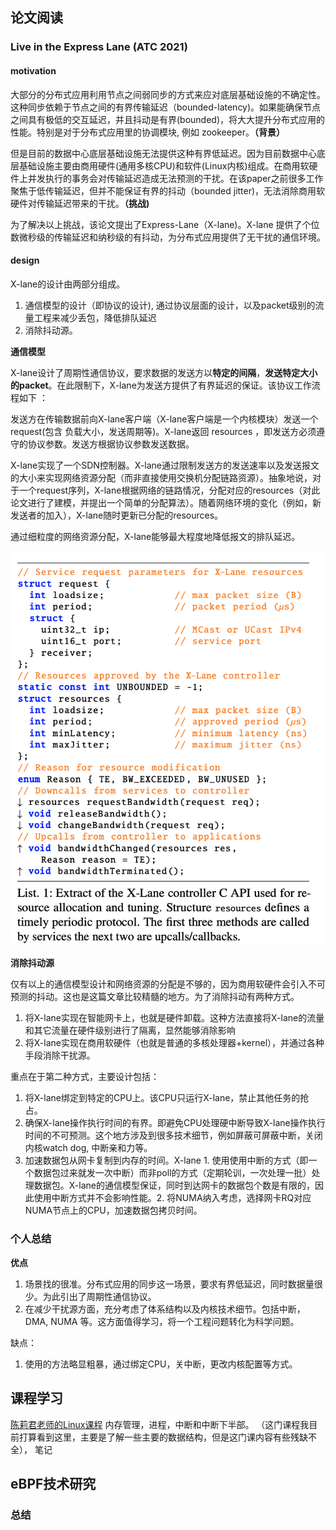 ## 论文阅读

### Live in the Express Lane (ATC 2021)

#### motivation

大部分的分布式应用利用节点之间弱同步的方式来应对底层基础设施的不确定性。这种同步依赖于节点之间的有界传输延迟（bounded-latency)。如果能确保节点之间具有极低的交互延迟，并且抖动是有界(bounded)，将大大提升分布式应用的性能。特别是对于分布式应用里的协调模块, 例如 zookeeper。**（背景）**

但是目前的数据中心底层基础设施无法提供这种有界低延迟。因为目前数据中心底层基础设施主要由商用硬件(通用多核CPU)和软件(Linux内核)组成。在商用软硬件上并发执行的事务会对传输延迟造成无法预测的干扰。在该paper之前很多工作聚焦于低传输延迟，但并不能保证有界的抖动（bounded jitter)，无法消除商用软硬件对传输延迟带来的干扰。**（挑战)**

为了解决以上挑战，该论文提出了Express-Lane（X-lane)。X-lane 提供了个位数微秒级的传输延迟和纳秒级的有抖动，为分布式应用提供了无干扰的通信环境。

#### design 

X-lane的设计由两部分组成。

1. 通信模型的设计（即协议的设计),  通过协议层面的设计，以及packet级别的流量工程来减少丢包，降低排队延迟
2. 消除抖动源。

**通信模型** 

X-lane设计了周期性通信协议，要求数据的发送方以**特定的间隔**，**发送特定大小的packet**。在此限制下，X-lane为发送方提供了有界延迟的保证。该协议工作流程如下 ： 

发送方在传输数据前向X-lane客户端（X-lane客户端是一个内核模块）发送一个 request(包含 负载大小，发送周期等)。X-lane返回 resources ，即发送方必须遵守的协议参数。发送方根据协议参数发送数据。

X-lane实现了一个SDN控制器。X-lane通过限制发送方的发送速率以及发送报文的大小来实现网络资源分配（而非直接使用交换机分配链路资源）。抽象地说，对于一个request序列，X-lane根据网络的链路情况，分配对应的resources（对此论文进行了建模，并提出一个简单的分配算法）。随着网络环境的变化（例如，新发送者的加入），X-lane随时更新已分配的resources。

通过细粒度的网络资源分配，X-lane能够最大程度地降低报文的排队延迟。

![image-20221104172852491](latest20221031-20221105周报.assets/image-20221104172852491.png)

**消除抖动源** 

仅有以上的通信模型设计和网络资源的分配是不够的，因为商用软硬件会引入不可预测的抖动。这也是这篇文章比较精髓的地方。为了消除抖动有两种方式。

1. 将X-lane实现在智能网卡上，也就是硬件卸载。这种方法直接将X-lane的流量和其它流量在硬件级别进行了隔离，显然能够消除影响
2. 将X-lane实现在商用软硬件（也就是普通的多核处理器+kernel），并通过各种手段消除干扰源。

重点在于第二种方式，主要设计包括： 

1. 将X-lane绑定到特定的CPU上。该CPU只运行X-lane，禁止其他任务的抢占。
2. 确保X-lane操作执行时间的有界。即避免CPU处理硬中断导致X-lane操作执行时间的不可预测。这个地方涉及到很多技术细节，例如屏蔽可屏蔽中断，关闭内核watch dog, 中断亲和力等。
3. 加速数据包从网卡复制到内存的时间。X-lane 1. 使用使用中断的方式（即一个数据包过来就发一次中断）而非poll的方式（定期轮训，一次处理一批）处理数据包。X-lane的通信模型保证，同时到达网卡的数据包个数是有限的，因此使用中断方式并不会影响性能。2. 将NUMA纳入考虑，选择网卡RQ对应NUMA节点上的CPU，加速数据包拷贝时间。

### 个人总结 

**优点** 

1. 场景找的很准。分布式应用的同步这一场景，要求有界低延迟，同时数据量很少。为此引出了周期性通信协议。
2. 在减少干扰源方面，充分考虑了体系结构以及内核技术细节。包括中断，DMA, NUMA 等。这方面值得学习，将一个工程问题转化为科学问题。

缺点： 

1. 使用的方法略显粗暴，通过绑定CPU，关中断，更改内核配置等方式。

## 课程学习

[陈莉君老师的Linux课程](https://www.bilibili.com/video/BV1Ut4y1n7xM/?spm_id_from=333.999.0.0&vd_source=4dddd7158464787d615193a40b415b99)  内存管理，进程，中断和中断下半部。 （这门课程我目前打算看到这里，主要是了解一些主要的数据结构，但是这门课内容有些残缺不全）， 笔记 



## eBPF技术研究

### 总结




